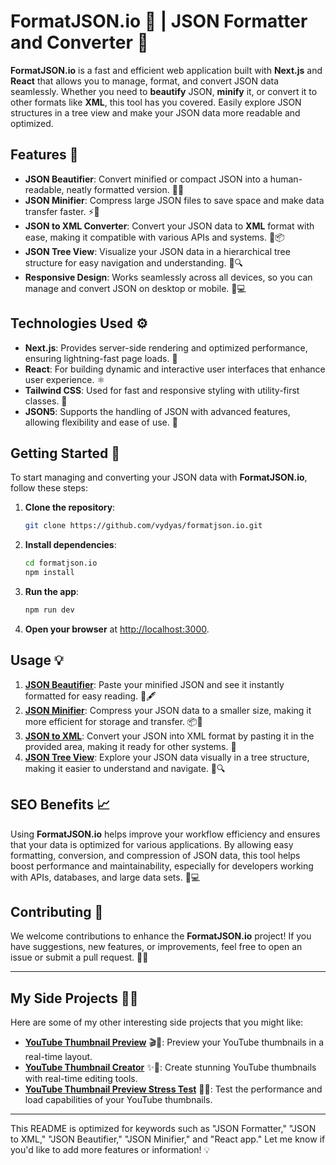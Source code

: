 # FormatJSON.io 🔧 | JSON Formatter and Converter 📝

**FormatJSON.io** is a fast and efficient web application built with **Next.js** and **React** that allows you to manage, format, and convert JSON data seamlessly. Whether you need to **beautify** JSON, **minify** it, or convert it to other formats like **XML**, this tool has you covered. Easily explore JSON structures in a tree view and make your JSON data more readable and optimized.

## Features 🌟

- **JSON Beautifier**: Convert minified or compact JSON into a human-readable, neatly formatted version. 🌱✨
- **JSON Minifier**: Compress large JSON files to save space and make data transfer faster. ⚡💨
- **JSON to XML Converter**: Convert your JSON data to **XML** format with ease, making it compatible with various APIs and systems. 🔄📦
- **JSON Tree View**: Visualize your JSON data in a hierarchical tree structure for easy navigation and understanding. 🌳🔍
- **Responsive Design**: Works seamlessly across all devices, so you can manage and convert JSON on desktop or mobile. 📱💻

## Technologies Used ⚙️

- **Next.js**: Provides server-side rendering and optimized performance, ensuring lightning-fast page loads. 🚀
- **React**: For building dynamic and interactive user interfaces that enhance user experience. ⚛️
- **Tailwind CSS**: Used for fast and responsive styling with utility-first classes. 🌈
- **JSON5**: Supports the handling of JSON with advanced features, allowing flexibility and ease of use. 🔧

## Getting Started 🚀

To start managing and converting your JSON data with **FormatJSON.io**, follow these steps:

1. **Clone the repository**:
    ```bash
    git clone https://github.com/vydyas/formatjson.io.git
    ```

2. **Install dependencies**:
    ```bash
    cd formatjson.io
    npm install
    ```

3. **Run the app**:
    ```bash
    npm run dev
    ```

4. **Open your browser** at [http://localhost:3000](http://localhost:3000).

## Usage 💡

1. **[JSON Beautifier](https://www.formatjson.io/)**: Paste your minified JSON and see it instantly formatted for easy reading. 📄🖋️
2. **[JSON Minifier](https://www.formatjson.io/)**: Compress your JSON data to a smaller size, making it more efficient for storage and transfer. 📦💨
3. **[JSON to XML](https://www.formatjson.io/json-to-xml)**: Convert your JSON into XML format by pasting it in the provided area, making it ready for other systems. 🔄
4. **[JSON Tree View](https://www.formatjson.io/json-tree-viewer)**: Explore your JSON data visually in a tree structure, making it easier to understand and navigate. 🌳🔍

## SEO Benefits 📈

Using **FormatJSON.io** helps improve your workflow efficiency and ensures that your data is optimized for various applications. By allowing easy formatting, conversion, and compression of JSON data, this tool helps boost performance and maintainability, especially for developers working with APIs, databases, and large data sets. 🚀💻

## Contributing 🤝

We welcome contributions to enhance the **FormatJSON.io** project! If you have suggestions, new features, or improvements, feel free to open an issue or submit a pull request. 🌱🔧

---

## My Side Projects 👨‍💻

Here are some of my other interesting side projects that you might like:

- **[YouTube Thumbnail Preview](https://youtube-thumbnail-preview.vercel.app/)** 🎬👀: Preview your YouTube thumbnails in a real-time layout.
- **[YouTube Thumbnail Creator](https://youtube-thumbnail-creator.vercel.app/)** ✨🎨: Create stunning YouTube thumbnails with real-time editing tools.
- **[YouTube Thumbnail Preview Stress Test](https://youtube-thumbnail-preview.vercel.app/stress)** 💪🔥: Test the performance and load capabilities of your YouTube thumbnails.

---

This README is optimized for keywords such as "JSON Formatter," "JSON to XML," "JSON Beautifier," "JSON Minifier," and "React app." Let me know if you'd like to add more features or information! 💡
